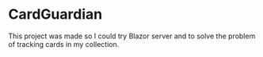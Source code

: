 # CardGuardian
This project was made so I could try Blazor server and to solve the problem of tracking cards in my collection.
